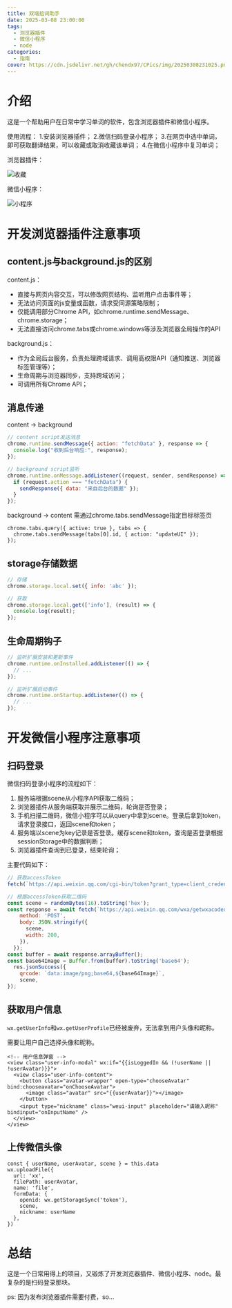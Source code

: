 ```yaml
---
title: 双端拾词助手
date: 2025-03-08 23:00:00
tags:
  - 浏览器插件
  - 微信小程序
  - node
categories:
  - 指南
cover: https://cdn.jsdelivr.net/gh/chendx97/CPics/img/20250308231025.png
---
```

# 介绍
这是一个帮助用户在日常中学习单词的软件，包含浏览器插件和微信小程序。

使用流程：
1.安装浏览器插件；
2.微信扫码登录小程序；
3.在网页中选中单词，即可获取翻译结果，可以收藏或取消收藏该单词；
4.在微信小程序中复习单词；

浏览器插件：

![收藏](https://cdn.jsdelivr.net/gh/chendx97/CPics/img/%E6%8D%95%E8%8E%B7.PNG)    

微信小程序：

![小程序](https://cdn.jsdelivr.net/gh/chendx97/CPics/img/20250308231025.png)

# 开发浏览器插件注意事项
## content.js与background.js的区别
content.js：
- 直接与网页内容交互，可以修改网页结构、监听用户点击事件等；
- 无法访问页面的js变量或函数，请求受同源策略限制；
- 仅能调用部分Chrome API，如chrome.runtime.sendMessage、chrome.storage；
- 无法直接访问chrome.tabs或chrome.windows等涉及浏览器全局操作的API


background.js：
- 作为全局后台服务，负责处理跨域请求、调用高权限API（通知推送、浏览器标签管理等）；
- 生命周期与浏览器同步，支持跨域访问；
- 可调用所有Chrome API；
## 消息传递
content -> background
```js
// content script发送消息
chrome.runtime.sendMessage({ action: "fetchData" }, response => {
  console.log("收到后台响应:", response);
});

// background script监听
chrome.runtime.onMessage.addListener((request, sender, sendResponse) => {
  if (request.action === "fetchData") {
    sendResponse({ data: "来自后台的数据" });
  }
});
```
background -> content
需通过chrome.tabs.sendMessage指定目标标签页
```
chrome.tabs.query({ active: true }, tabs => {
  chrome.tabs.sendMessage(tabs[0].id, { action: "updateUI" });
});
```
## storage存储数据
```js
// 存储
chrome.storage.local.set({ info: 'abc' });

// 获取
chrome.storage.local.get(['info'], (result) => {
  console.log(result);
});
```
## 生命周期钩子
```js
// 监听扩展安装和更新事件
chrome.runtime.onInstalled.addListener(() => {
  // ...
});

// 监听扩展启动事件
chrome.runtime.onStartup.addListener(() => {
  // ...
});
```
# 开发微信小程序注意事项
## 扫码登录
微信扫码登录小程序的流程如下：
1. 服务端根据scene从小程序API获取二维码；
2. 浏览器插件从服务端获取并展示二维码，轮询是否登录；
3. 手机扫描二维码，微信小程序可以从query中拿到scene。登录后拿到token，请求登录接口，返回scene和token；
4. 服务端以scene为key记录是否登录。缓存scene和token，查询是否登录根据sessionStorage中的数据判断；
5. 浏览器插件查询到已登录，结束轮询；

主要代码如下：
```js
// 获取accessToken
fetch(`https://api.weixin.qq.com/cgi-bin/token?grant_type=client_credential&appid=${appid}&secret=${secret}`)

// 根据accessToken获取二维码
const scene = randomBytes(16).toString('hex');
const response = await fetch(`https://api.weixin.qq.com/wxa/getwxacodeunlimit?access_token=${accessToken}`, {
    method: 'POST',
    body: JSON.stringify({
      scene,
      width: 200,
    }),
  });
const buffer = await response.arrayBuffer();
const base64Image = Buffer.from(buffer).toString('base64');
  res.jsonSuccess({
    qrcode: `data:image/png;base64,${base64Image}`,
    scene,
});
```
## 获取用户信息
`wx.getUserInfo`和`wx.getUserProfile`已经被废弃，无法拿到用户头像和昵称。

需要让用户自己选择头像和昵称。
```
<!-- 用户信息弹窗 -->
<view class="user-info-modal" wx:if="{{isLoggedIn && (!userName || !userAvatar)}}">
  <view class="user-info-content">
    <button class="avatar-wrapper" open-type="chooseAvatar" bind:chooseavatar="onChooseAvatar">
      <image class="avatar" src="{{userAvatar}}"></image>
    </button>
    <input type="nickname" class="weui-input" placeholder="请输入昵称" bindinput="onInputName" />
  </view>
</view>
```
## 上传微信头像
```
const { userName, userAvatar, scene } = this.data
wx.uploadFile({
  url: 'xx',
  filePath: userAvatar,
  name: 'file',
  formData: {
    openid: wx.getStorageSync('token'),
    scene,
    nickname: userName
  },
})
```

# 总结
这是一个日常用得上的项目，又锻炼了开发浏览器插件、微信小程序、node。最复杂的是扫码登录那块。

ps: 因为发布浏览器插件需要付费，so...
